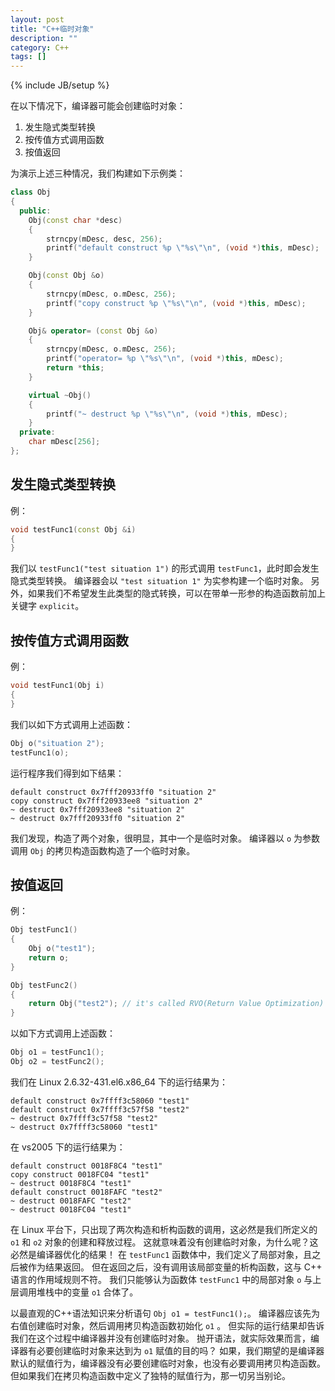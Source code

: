 ```yaml
---
layout: post
title: "C++临时对象"
description: ""
category: C++
tags: []
---
```

{% include JB/setup %}

在以下情况下，编译器可能会创建临时对象：

  1. 发生隐式类型转换
  2. 按传值方式调用函数
  3. 按值返回

为演示上述三种情况，我们构建如下示例类：

``` c++
class Obj
{
  public:
    Obj(const char *desc)
	{
		strncpy(mDesc, desc, 256);
		printf("default construct %p \"%s\"\n", (void *)this, mDesc);
	}

	Obj(const Obj &o)
	{
		strncpy(mDesc, o.mDesc, 256);
		printf("copy construct %p \"%s\"\n", (void *)this, mDesc);
	}

	Obj& operator= (const Obj &o)
	{
		strncpy(mDesc, o.mDesc, 256);
		printf("operator= %p \"%s\"\n", (void *)this, mDesc);
		return *this;
	}

    virtual ~Obj()
	{
		printf("~ destruct %p \"%s\"\n", (void *)this, mDesc);
	}
  private:
	char mDesc[256];
};
```

## 发生隐式类型转换

例：

``` c++
void testFunc1(const Obj &i)
{
}
```

我们以 `testFunc1("test situation 1")` 的形式调用 `testFunc1`，此时即会发生隐式类型转换。
编译器会以 `"test situation 1"` 为实参构建一个临时对象。
另外，如果我们不希望发生此类型的隐式转换，可以在带单一形参的构造函数前加上关键字 `explicit`。

## 按传值方式调用函数

例：

``` c++
void testFunc1(Obj i)
{
}
```

我们以如下方式调用上述函数：

``` c++
Obj o("situation 2");
testFunc1(o);
```

运行程序我们得到如下结果：

``` shell
default construct 0x7fff20933ff0 "situation 2"
copy construct 0x7fff20933ee8 "situation 2"
~ destruct 0x7fff20933ee8 "situation 2"
~ destruct 0x7fff20933ff0 "situation 2"
```

我们发现，构造了两个对象，很明显，其中一个是临时对象。
编译器以 `o` 为参数调用 `Obj` 的拷贝构造函数构造了一个临时对象。

## 按值返回

例：

``` c++
Obj testFunc1()
{
	Obj o("test1");
	return o;
}

Obj testFunc2()
{
	return Obj("test2"); // it's called RVO(Return Value Optimization)
}
```

以如下方式调用上述函数：

``` c++
Obj o1 = testFunc1();
Obj o2 = testFunc2();
```

我们在 Linux 2.6.32-431.el6.x86_64 下的运行结果为：

``` shell
default construct 0x7ffff3c58060 "test1"
default construct 0x7ffff3c57f58 "test2"
~ destruct 0x7ffff3c57f58 "test2"
~ destruct 0x7ffff3c58060 "test1"
```

在 vs2005 下的运行结果为：

``` shell
default construct 0018F8C4 "test1"
copy construct 0018FC04 "test1"
~ destruct 0018F8C4 "test1"
default construct 0018FAFC "test2"
~ destruct 0018FAFC "test2"
~ destruct 0018FC04 "test1"
```

在 Linux 平台下，只出现了两次构造和析构函数的调用，这必然是我们所定义的 `o1` 和 `o2` 对象的创建和释放过程。
这就意味着没有创建临时对象，为什么呢？这必然是编译器优化的结果！
在 `testFunc1` 函数体中，我们定义了局部对象，且之后被作为结果返回。
但在返回之后，没有调用该局部变量的析构函数，这与 C++ 语言的作用域规则不符。
我们只能够认为函数体 `testFunc1` 中的局部对象 `o` 与上层调用堆栈中的变量 `o1` 合体了。

以最直观的C++语法知识来分析语句 `Obj o1 = testFunc1();`。
编译器应该先为右值创建临时对象，然后调用拷贝构造函数初始化 `o1` 。
但实际的运行结果却告诉我们在这个过程中编译器并没有创建临时对象。
抛开语法，就实际效果而言，编译器有必要创建临时对象来达到为 `o1` 赋值的目的吗？
如果，我们期望的是编译器默认的赋值行为，编译器没有必要创建临时对象，也没有必要调用拷贝构造函数。
但如果我们在拷贝构造函数中定义了独特的赋值行为，那一切另当别论。
